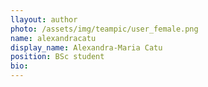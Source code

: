 ```yaml
---
llayout: author
photo: /assets/img/teampic/user_female.png 
name: alexandracatu
display_name: Alexandra-Maria Catu
position: BSc student
bio:
---
```

